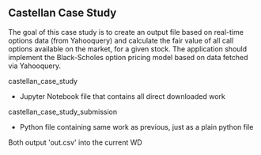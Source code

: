 ## Castellan Case Study 
The goal of this case study is to create an output file based on real-time options data (from Yahooquery) and
calculate the fair value of all call options available on the market, for a given stock. The application should
implement the Black-Scholes option pricing model based on data fetched via Yahooquery.

castellan_case_study
- Jupyter Notebook file that contains all direct downloaded work

castellan_case_study_submission
- Python file containing same work as previous, just as a plain python file

Both output 'out.csv' into the current WD
